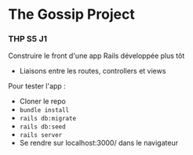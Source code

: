 # The Gossip Project

### THP S5 J1


Construire le front d'une app Rails développée plus tôt
* Liaisons entre les routes, controllers et views

Pour tester l'app :
* Cloner le repo
* `bundle install`
* `rails db:migrate`
* `rails db:seed`
* `rails server`
* Se rendre sur localhost:3000/ dans le navigateur


